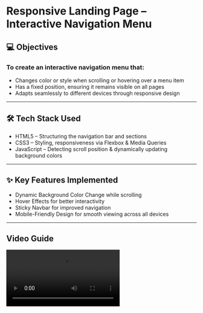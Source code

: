 # Responsive Landing Page – Interactive Navigation Menu

## 💻 Objectives

### To create an interactive navigation menu that:

- Changes color or style when scrolling or hovering over a menu item
- Has a fixed position, ensuring it remains visible on all pages
- Adapts seamlessly to different devices through responsive design

---

## 🛠 Tech Stack Used

- HTML5 – Structuring the navigation bar and sections
- CSS3 – Styling, responsiveness via Flexbox & Media Queries
- JavaScript – Detecting scroll position & dynamically updating background colors

---

## ✨ Key Features Implemented

- Dynamic Background Color Change while scrolling
- Hover Effects for better interactivity
- Sticky Navbar for improved navigation
- Mobile-Friendly Design for smooth viewing across all devices

---

## Video Guide

![Responsive Landing Page](Project1-By-KKK.mp4)
